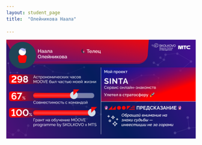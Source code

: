 ```yaml
---
layout: student_page
title:  "Олейникова Наала"

---
```

<img class="img-fluid" src="/img/posts/Олейникова Наала.png" alt="moove-1">

